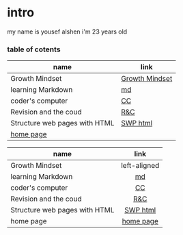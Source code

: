 # intro
my name is yousef alshen i'm 23 years old 
### table of cotents
| name| link |
|----|-----|
| Growth Mindset | [Growth Mindset](https://yousef-97.github.io/learning-journal/)|
|learning Markdown | [md](https://github.com/yousef-97/learning-journal/blob/master/learning-journal)|
|coder's computer | [CC](https://yousef-97.github.io/learning-journal/Read02)|
|Revision and the coud | [R&C](https://yousef-97.github.io/learning-journal/Read_03%20practice%20with%20git)|
|Structure web pages with HTML | [SWP html](https://yousef-97.github.io/learning-journal/Read04)|
|[home page](https://yousef-97.github.io/learning-journal/homePage)|



| name           |      link      |
|----------------|:-------------:|
| Growth Mindset |  left-aligned |
| learning Markdown|    [md](https://github.com/yousef-97/learning-journal/blob/master/learning-journal)   |
| coder's computer | [CC](https://yousef-97.github.io/learning-journal/Read02) |
| Revision and the coud | [R&C](https://yousef-97.github.io/learning-journal/Read_03%20practice%20with%20git) |
| Structure web pages with HTML | [SWP html](https://yousef-97.github.io/learning-journal/Read04) |
| home page | [home page](https://yousef-97.github.io/learning-journal/homePage) |
